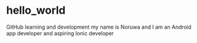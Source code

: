 # hello_world
GitHub learning and development
my name is Noruwa and I am an Android app developer and aspiring Ionic developer

